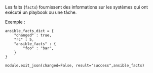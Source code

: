 Les faits (`facts`) fournissent des informations sur les systèmes qui ont exécuté un playbook ou une tâche.

Exemple :

```
ansible_facts_dict = {
    "changed" : true,
    "rc" : 5,
    "ansible_facts" : {
        "foo" : "bar",
    }
}

module.exit_json(changed=False, result="success",ansible_facts)
```
